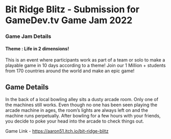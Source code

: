 # Bit Ridge Blitz - Submission for GameDev.tv Game Jam 2022

### Game Jam Details
#### Theme : Life in 2 dimensions!

This is an event where participants work as part of a team or solo to make a playable game in 10 days according to a theme!
Join our 1 Million + students from 170 countries around the world and make an epic game!

## Game Details
In the back of a local bowling alley sits a dusty arcade room. Only one of the machines still works.
Even though no one has been seen playing the arcade machine in ages, the room’s lights are always left on and the machine runs perpetually.
After bowling for a few hours with your friends, you decide to poke your head into the arcade to check things out.

Game Link - https://aaron51.itch.io/bit-ridge-blitz

